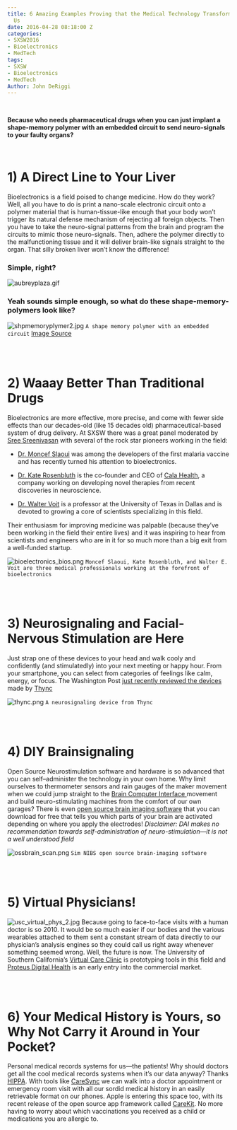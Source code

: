 ```yaml
---
title: 6 Amazing Examples Proving that the Medical Technology Transformation is Upon
  Us
date: 2016-04-28 08:18:00 Z
categories:
- SXSW2016
- Bioelectronics
- MedTech
tags:
- SXSW
- Bioelectronics
- MedTech
Author: John DeRiggi
---
```


<br>

**Because who needs pharmaceutical drugs when you can just implant a shape-memory polymer with an embedded circuit to send neuro-signals to your faulty organs?**

<br>

# 1) A Direct Line to Your Liver

Bioelectronics is a field poised to change medicine. How do they work? Well, all you have to do is print a nano-scale electronic circuit onto a polymer material that is human-tissue-like enough that your body won’t trigger its natural defense mechanism of rejecting all foreign objects. Then you have to take the neuro-signal patterns from the brain and program the circuits to mimic those neuro-signals. Then, adhere the polymer directly to the malfunctioning tissue and it will deliver brain-like signals straight to the organ. That silly broken liver won’t know the difference!

### Simple, right?

![aubreyplaza.gif](/uploads/aubreyplaza.gif)

<!--more-->

### Yeah sounds simple enough, so what do these shape-memory-polymers look like?

![shpmemoryplymer2.jpg](/uploads/shpmemoryplymer2.jpg)
`A shape memory polymer with an embedded circuit`
[Image Source](http://www.qmed.com/mpmn/medtechpulse/how-shape-memory-polymer-could-drive-medical-device-innovation)

<br>
<br>

# 2)    Waaay Better Than Traditional Drugs

Bioelectronics are more effective, more precise, and come with fewer side effects than our decades-old (like 15 decades old) pharmaceutical-based system of drug delivery. At SXSW there was a great panel moderated by [Sree Sreenivasan](https://twitter.com/sree) with several of the rock star pioneers working in the field:

* [Dr. Moncef Slaoui](http://www.gsk.com/en-gb/about-us/board-of-directors/dr-moncef-slaoui/) was among the developers of the first malaria vaccine and has recently turned his attention to bioelectronics.

* [Dr. Kate Rosenbluth](http://calahealth.com/#our-team) is the co-founder and CEO of [Cala Health](http://calahealth.com/), a company working on developing novel therapies from recent discoveries in neuroscience.

* [Dr. Walter Voit](http://me.utdallas.edu/people/voit.html) is a professor at the University of Texas in Dallas and is devoted to growing a core of scientists specializing in this field.

Their enthusiasm for improving medicine was palpable (because they’ve been working in the field their entire lives) and it was inspiring to hear from scientists and engineers who are in it for so much more than a big exit from a well-funded startup.

![bioelectronics_bios.png](/uploads/bioelectronics_bios.png)
`Moncef Slaoui, Kate Rosenbluth, and Walter E. Voit are three medical professionals working at the forefront of bioelectronics`

<br>
<br>

# 3) Neurosignaling and Facial-Nervous Stimulation are Here

Just strap one of these devices to your head and walk cooly and confidently (and stimulatedly) into your next meeting or happy hour. From your smartphone, you can select from categories of feelings like calm, energy, or focus. The Washington Post [just recently reviewed the devices](https://www.washingtonpost.com/news/to-your-health/wp/2016/03/29/brain-zapping-gadgets-promise-to-make-you-a-better-you-smarter-stronger-even-happier/) made by [Thync](http://www.thync.com/)

![thync.png](/uploads/thync.png)
`A neurosignaling device from Thync`

<br>
<br>

# 4)    DIY Brainsignaling

Open Source Neurostimulation software and hardware is so advanced that you can self–administer the technology in your own home. Why limit ourselves to thermometer sensors and rain gauges of the maker movement when we could jump straight to the [Brain Computer Interface ](http://openbci.com/) movement and build neuro-stimulating machines from the comfort of our own garages? There is even [open source brain imaging software](http://simnibs.de/) that you can download for free that tells you which parts of your brain are activated depending on where you apply the electrodes!
*Disclaimer: DAI makes no recommendation towards self-administration of neuro-stimulation—it is not a well understood field*

![ossbrain_scan.png](/uploads/ossbrain_scan.png)
`Sim NIBS open source brain-imaging software`

<br>
<br>

# 5) Virtual Physicians!

![usc_virtual_phys_2.jpg](/uploads/usc_virtual_phys_2.jpg)
Because going to face-to-face visits with a human doctor is so 2010. It would be so much easier if our bodies and the various wearables attached to them sent a constant stream of data directly to our physician’s analysis engines so they could call us right away whenever something seemed wrong. Well, the future is now. The University of Southern California’s [Virtual Care Clinic](http://www.uscbodycomputing.org/virtual-care-clinic/) is prototyping tools in this field and [Proteus Digital Health](http://www.proteus.com/company/mission/) is an early entry into the commercial market.

<br>
<br>

# 6) Your Medical History is Yours, so Why Not Carry it Around in Your Pocket?

Personal medical records systems for us—the patients! Why should doctors get all the cool medical records systems when it’s our data anyway? Thanks [HIPPA](http://www.hhs.gov/hipaa/). With tools like [CareSync](http://www.caresync.com/consumers/index.php) we can walk into a doctor appointment or emergency room visit with all our sordid medical history in an easily retrievable format on our phones. Apple is entering this space too, with its recent release of the open source app framework called [CareKit](http://www.apple.com/researchkit/). No more having to worry about which vaccinations you received as a child or medications you are allergic to.